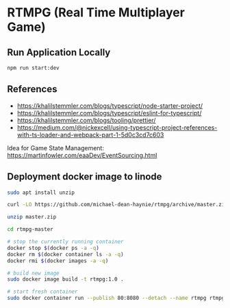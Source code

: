 # RTMPG (Real Time Multiplayer Game)

## Run Application Locally

```sh
npm run start:dev
```

## References

- https://khalilstemmler.com/blogs/typescript/node-starter-project/
- https://khalilstemmler.com/blogs/typescript/eslint-for-typescript/
- https://khalilstemmler.com/blogs/tooling/prettier/
- https://medium.com/@nickexcell/using-typescript-project-references-with-ts-loader-and-webpack-part-1-5d0c3cd7c603

Idea for Game State Management: https://martinfowler.com/eaaDev/EventSourcing.html

## Deployment docker image to linode

```sh
sudo apt install unzip

curl -LO https://github.com/michael-dean-haynie/rtmpg/archive/master.zip

unzip master.zip

cd rtmpg-master

# stop the currently running container
docker stop $(docker ps -a -q)
docker rm $(docker container ls -a -q)
docker rmi $(docker images -a -q)

# build new image
sudo docker image build -t rtmpg:1.0 .

# start fresh container
sudo docker container run --publish 80:8080 --detach --name rtmpg rtmpg:1.0
```
